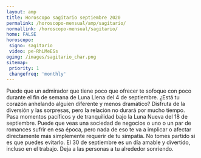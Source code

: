 ```yaml
---
layout: amp
title: Horoscopo sagitario septiembre 2020 
permalink: /horoscopo-mensual/amp/sagitario/
normallink: /horoscopo-mensual/sagitario/
home: FALSE
horoscopo:
 signo: sagitario
 video: pe-RhLMeESs 
ogimg: /images/sagitario_char.png
sitemap:
 priority: 1
 changefreq: 'monthly'
---
```



Puede que un admirador que tiene poco que ofrecer te sofoque con poco durante el fin de semana de Luna Llena del 4 de septiembre. ¿Está tu corazón anhelando alguien diferente y menos dramático? Disfruta de la diversión y las sorpresas, pero la relación no durará por mucho tiempo. Pasa momentos pacíficos y de tranquilidad bajo la Luna Nueva del 18 de septiembre. Puede que veas una sociedad de negocios o uno o un par de romances sufrir en esa época, pero nada de eso te va a implicar o afectar directamente más simplemente requerir de tu simpatía. No tomes partido si es que puedes evitarlo. El 30 de septiembre es un día amable y divertido, incluso en el trabajo. Deja a las personas a tu alrededor sonriendo.